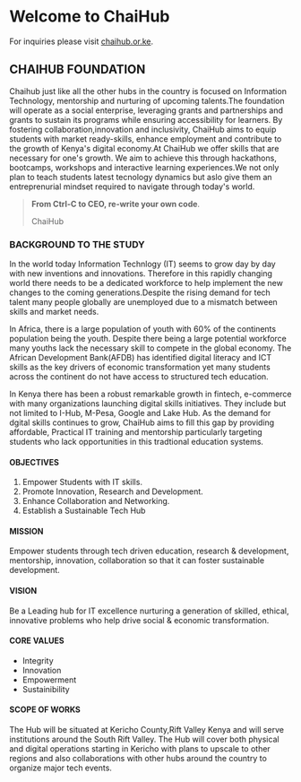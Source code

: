 # Welcome to ChaiHub

For inquiries please visit [chaihub.or.ke](https://www.chaiHub.or.ke).


## **CHAIHUB FOUNDATION**

   Chaihub just like all the other hubs in the country is focused on Information Technology, mentorship and nurturing of upcoming talents.The foundation will operate as a social enterprise, leveraging grants and partnerships and grants to sustain its programs while ensuring accessibility for learners. By fostering collaboration,innovation and inclusivity, ChaiHub aims to equip students with market ready-skills, enhance employment and contribute to the growth of Kenya's digital economy.At ChaiHub we offer skills that are necessary for one's growth. We aim to achieve this through hackathons, bootcamps, workshops and interactive learning experiences.We not only plan to teach students latest   tecnology dynamics but aslo give them an entreprenurial mindset required to navigate through today's world.
> **From Ctrl-C to CEO, re-write your own code**. 
>
> ChaiHub

### BACKGROUND TO THE STUDY
In the world today Information Technlogy (IT) seems to grow day by day with new inventions and innovations. Therefore in this rapidly changing world there needs to be a dedicated workforce to help implement the new changes to the coming generations.Despite the rising demand for tech talent many people globally are unemployed due to a mismatch between skills and market needs.

In Africa, there is a large population of youth with 60% of the continents population being the youth. Despite there being a large potential workforce many youths lack the necessary skill to compete in the global economy. The African Development Bank(AFDB) has identified digital literacy and ICT skills as the key drivers of economic transformation yet many students across the continent do not have access to structured tech education.

In Kenya there has been a robust remarkable growth in fintech, e-commerce with many organizations launching digital skills initiatives. They include but not limited to I-Hub, M-Pesa, Google and Lake Hub. As the demand for dgital skills continues to grow, ChaiHub aims to fill this gap by providing affordable, Practical IT training and mentorship particularly targeting students who lack opportunities in this tradtional education systems.

#### OBJECTIVES
1. Empower Students with IT skills.
2. Promote Innovation, Research and Development.
3. Enhance Collaboration and Networking.
4. Establish a Sustainable Tech Hub
   
#### MISSION
Empower students through tech driven education, research & development, mentorship, innovation, collaboration so that it can foster sustainable development.
#### VISION
Be a Leading hub for IT excellence nurturing a generation of skilled, ethical, innovative problems who help drive social & economic transformation.
#### CORE VALUES
* Integrity
* Innovation
* Empowerment
* Sustainibility
#### SCOPE OF WORKS
The Hub will be situated at Kericho County,Rift Valley Kenya and will serve institutions around the South Rift Valley. The Hub will cover both physical and digital operations starting in Kericho with plans to upscale to other regions and also collaborations with other hubs around the country to organize major tech events.